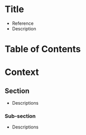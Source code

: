 # Title
- Reference
- Description

Table of Contents
=================

# Context

## Section
- Descriptions

### Sub-section
- Descriptions

